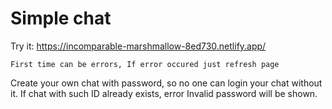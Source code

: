 # Simple chat

Try it: https://incomparable-marshmallow-8ed730.netlify.app/


```First time can be errors, If error occured just refresh page```


Create your own chat with password, so no one can login your chat without it.
If chat with such ID already exists, error Invalid password will be shown.
